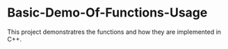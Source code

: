 # Basic-Demo-Of-Functions-Usage
This project demonstratres the functions and how they are implemented in C++.
